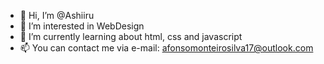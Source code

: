 - 👋 Hi, I’m @Ashiiru
- 👀 I’m interested in WebDesign
- 🌱 I’m currently learning about html, css and javascript
- 📫 You can contact me via e-mail: afonsomonteirosilva17@outlook.com

<!---
Ashiiru/Ashiiru is a ✨ special ✨ repository because its `README.md` (this file) appears on your GitHub profile.
You can click the Preview link to take a look at your changes.
--->
